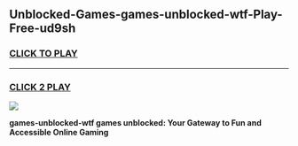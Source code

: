 
## Unblocked-Games-games-unblocked-wtf-Play-Free-ud9sh
<h3>
<a href="https://premium76.site?title=games-unblocked-wtf&ref=12A">CLICK TO PLAY</a></h3>
<hr>

<h3>
<a href="https://premium76.site?title=games-unblocked-wtf&ref=12A">CLICK 2 PLAY</a>
  
</h3>

<a href="https://premium76.site?title=games-unblocked-wtf&ref=12A"><img src="https://clearcache.store/games.png"></a>


**games-unblocked-wtf games unblocked: Your Gateway to Fun and Accessible Online Gaming**
